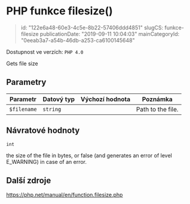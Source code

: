PHP funkce filesize()
=====================

> id: "122e6a48-60e3-4c5e-8b22-57406ddd4851"
> slugCS: funkce-filesize
> publicationDate: "2019-09-11 10:04:03"
> mainCategoryId: "0eeab3a7-a54b-46db-a253-ca6100145648"

Dostupnost ve verzích: `PHP 4.0`

Gets file size


Parametry
--------------

| Parametr | Datový typ | Výchozí hodnota | Poznámka |
|-----|-----|-----|-----|
| `$filename` | `string` |  | Path to the file. |


Návratové hodnoty
----------------

`int`

the size of the file in bytes, or false (and generates an error
of level E_WARNING) in case of an error.

Další zdroje
------------

https://php.net/manual/en/function.filesize.php

